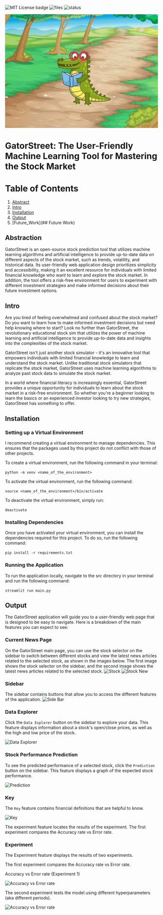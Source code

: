 ![MIT License badge](https://img.shields.io/github/license/ReadyResearchers/GatorStreet)
![files](https://img.shields.io/github/directory-file-count/ReadyResearchers/GatorStreet) 
![status](https://img.shields.io/github/actions/workflow/status/ReadyResearchers/GatorStreet/main.yml)
<p align="center">
  <img src="img/GatorStreet_Logo.png" />
</p>

# GatorStreet: The User-Friendly Machine Learning Tool for Mastering the Stock Market

# Table of Contents

1. [Abstract](##Abstraction)
2. [Intro](##Intro)
3. [Installation](##Installation )
4. [Output](##Output)
5. [Future_Work](## Future Work)

## Abstraction

GatorStreet is an open-source stock prediction tool that utilizes machine learning
algorithms and artificial intelligence to provide up-to-date data on different aspects 
of the stock market, such as trends, volatility, and historical data. Its 
user-friendly web application design prioritizes simplicity and accessibility, making 
it an excellent resource for individuals with limited financial knowledge who want to 
learn and explore the stock market. In addition, the tool offers a risk-free 
environment for users to experiment with different investment strategies and make 
informed decisions about their future investment options.

## Intro

Are you tired of feeling overwhelmed and confused about the stock market? Do you want 
to learn how to make informed investment decisions but need help knowing where to 
start? Look no further than GatorStreet, the revolutionary educational stock sim that 
utilizes the power of machine learning and artificial intelligence to provide 
up-to-date data and insights into the complexities of the stock market.

GatorStreet isn't just another stock simulator - it's an innovative tool that empowers 
individuals with limited financial knowledge to learn and understand the stock market. 
Unlike traditional stock simulators that replicate the stock market, GatorStreet uses 
machine learning algorithms to analyze past stock data to simulate the stock market.

In a world where financial literacy is increasingly essential, GatorStreet provides a 
unique opportunity for individuals to learn about the stock market in a risk-free 
environment. So whether you're a beginner looking to learn the basics or an 
experienced investor looking to try new strategies, GatorStreet has something to 
offer. 
## Installation 
### Setting up a Virtual Environment
I recommend creating a virtual environment to manage dependencies. This ensures that 
the packages used by this project do not conflict with those of other projects.

To create a virtual environment, run the following command in your terminal:

```python -m venv <name_of_the_environment>```

To activate the virtual environment, run the following command:

```source <name_of_the_environment>/bin/activate```

To deactivate the virtual environment, simply run:

```deactivate```

### Installing Dependencies

Once you have activated your virtual environment, you can install the dependencies 
required for this project. To do so, run the following command:

```pip install -r requirements.txt```

### Running the Application

To run the application locally, navigate to the src directory in your terminal and run 
the following command:

```streamlit run main.py```

## Output

The GatorStreet application will guide you to a user-friendly web page that is 
designed to be easy to navigate. Here is a breakdown of the main features you can 
expect to see:
### Current News Page 
On the GatorStreet main page, you can use the stock selector on the sidebar to switch 
between different stocks and view the latest news articles related to the selected 
stock, as shown in the images below. The first image shows the stock selector on the 
sidebar, and the second image shows the latest news articles related to the selected 
stock.
![Stock](img/Select.png)
![Stock New](img/news.png)
### Sidebar
The sidebar contains buttons that allow you to access the different features of the 
application.
![Side Bar](img/side_bar.png)
### Data Explorer

Click the ```Data Explorer``` button on the sidebar to explore your data. This feature 
displays information about a stock's open/close prices, as well as the high and low 
price of the stock.

![Data Explorer](img/data.png)

### Stock Performance Prediction

To see the predicted performance of a selected stock, click the ```Prediction``` 
button on the sidebar. This feature displays a graph of the expected stock performance.

![Prediction](img/prediction.png)

### Key

The ```Key``` feature contains financial definitions that are helpful to know.

![Key](img/key.png)

The experiment feature locates the results of the experiment. The first experiment 
compares the Accuracy rate vs Error rate. 

### Experiment

The Experiment feature displays the results of two experiments.

The first experiment compares the Accuracy rate vs Error rate.

Accuracy vs Error rate (Experiment 1)

![Accuracy vs Error rate](img/Experiment_1.png)

The second experiment tests the model using different hyperparameters (aka different periods).

![Accuracy vs Error rate](img/Experiment_2.png)

